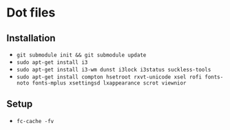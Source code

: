 # Dot files

## Installation

* `git submodule init && git submodule update`
* `sudo apt-get install i3`
* `sudo apt-get install i3-wm dunst i3lock i3status suckless-tools`
* `sudo apt-get install compton hsetroot rxvt-unicode xsel rofi fonts-noto fonts-mplus xsettingsd lxappearance scrot viewnior`

## Setup
* `fc-cache -fv`
